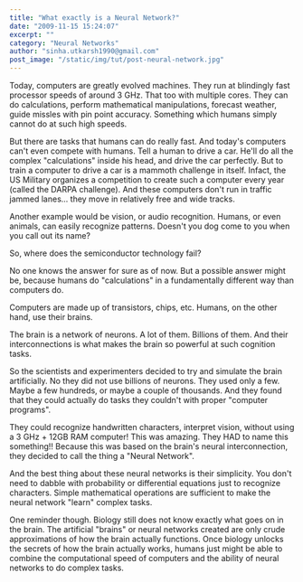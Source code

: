 ```yaml
---
title: "What exactly is a Neural Network?"
date: "2009-11-15 15:24:07"
excerpt: ""
category: "Neural Networks"
author: "sinha.utkarsh1990@gmail.com"
post_image: "/static/img/tut/post-neural-network.jpg"
---
```

Today, computers are greatly evolved machines. They run at blindingly fast processor speeds of around 3 GHz. That too with multiple cores. They can do calculations, perform mathematical manipulations, forecast weather, guide missles with pin point accuracy. Something which humans simply cannot do at such high speeds. 

But there are tasks that humans can do really fast. And today's computers can't even compete with humans. Tell a human to drive a car. He'll do all the complex "calculations" inside his head, and drive the car perfectly. But to train a computer to drive a car is a mammoth challenge in itself. Infact, the US Military organizes a competition to create such a computer every year (called the DARPA challenge). And these computers don't run in traffic jammed lanes... they move in relatively free and wide tracks.

Another example would be vision, or audio recognition. Humans, or even animals, can easily recognize patterns. Doesn't you dog come to you when you call out its name? 

So, where does the semiconductor technology fail?

No one knows the answer for sure as of now. But a possible answer might be, because humans do "calculations" in a fundamentally different way than computers do. 

Computers are made up of transistors, chips, etc. Humans, on the other hand, use their brains.

The brain is a network of neurons. A lot of them. Billions of them. And their interconnections is what makes the brain so powerful at such cognition tasks. 

So the scientists and experimenters decided to try and simulate the brain artificially. No they did not use billions of neurons. They used only a few. Maybe a few hundreds, or maybe a couple of thousands. And they found that they could actually do tasks they couldn't with proper "computer programs".

They could recognize handwritten characters, interpret vision, without using a 3 GHz + 12GB RAM computer! This was amazing. They HAD to name this something!! Because this was based on the brain's neural interconnection, they decided to call the thing a "Neural Network". 

And the best thing about these neural networks is their simplicity. You don't need to dabble with probability or differential equations just to recognize characters. Simple mathematical operations are sufficient to make the neural network "learn" complex tasks.

One reminder though. Biology still does not know exactly what goes on in the brain. The artificial "brains" or neural networks created are only crude approximations of how the brain actually functions. Once biology unlocks the secrets of how the brain actually works, humans just might be able to combine the computational speed of computers and the ability of neural networks to do complex tasks.
